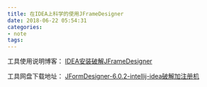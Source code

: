 ```yaml
---
title: 在IDEA上科学的使用JFrameDesigner
date: 2018-06-22 05:54:31 
categories: 
- note
tags: 
---
```


工具使用说明博客： [IDEA安装破解JFrameDesigner](http://www.cnblogs.com/dongjak/p/5203740.html)

工具网盘下载地址： [JFormDesigner-6.0.2-intellij-idea破解加注册机](https://pan.baidu.com/s/1hafjAU7VCa2gDdFtCIs-Lg)